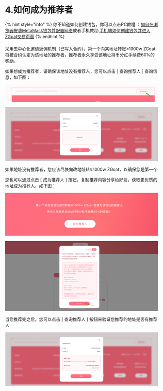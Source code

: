 # 4.如何成为推荐者

{% hint style="info" %}
你不知道如何创建钱包，你可以点击PC教程 ：[如何在浏览器安装MetaMask钱包并配置网络](1.-ru-he-she-zhi-qian-bao.md)或者手机教程:[手机端如何创建钱包并进入ZGoat交易页面](2.-shou-ji-duan-ru-he-chuang-jian-qian-bao-bing-jin-ru-mdex-jiao-yi-jie-mian.md)
{% endhint %}

#### 

采用去中心化邀请返佣机制（已写入合约），第一个向某地址转账≥1000w ZGoat 将被合约认定为该地址的推荐者，推荐者永久享受该地址持币分红手续费60%的奖励。

如果想成为推荐者，请确保该地址没有推荐人，您可以点击 \[ 查询推荐人 \] 查询信息，如下图：

![](../../.gitbook/assets/cha-xun-tui-jian-ren-.png)

![](../../.gitbook/assets/zan-wu-tui-jian-ren-%20%281%29.png)

如果地址没有推荐者，您应该尽快向改地址转≥1000w ZGoat，以确保您是第一个

您也可以通过点击 \[ 成为推荐人 \] 按钮，复制推荐内容分享给好友，获取更优质的地址成为推荐人，如下图：

![](../../.gitbook/assets/chi-ling-fen-hong-jiang-li-ling-qu-ji-gui-ze-zhong-wen-.png)

![](../../.gitbook/assets/ru-he-cheng-wei-tui-jian-ren-2%20%281%29.png)

当您推荐完之后，您可以点击 \[ 查询推荐人 \] 按钮来验证您推荐的地址是否有推荐人

![](../../.gitbook/assets/tui-jian-cheng-gong-.png)



